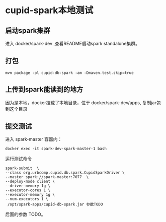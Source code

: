 # cupid-spark本地测试

## 启动spark集群

进入 docker/spark-dev ,查看README启动spark standalone集群。

## 打包

```shell
mvn package -pl cupid-db-spark -am -Dmaven.test.skip=true
```

## 上传到spark能读到的地方

因为是本地，docker挂载了本地目录，位于 docker/spark-dev/apps, 复制jar包到这个目录

## 提交测试

进入 spark-master 容器内：

```shell
docker exec -it spark-dev-spark-master-1 bash
```

运行测试命令

```shell
spark-submit  \
--class org.urbcomp.cupid.db.spark.CupidSparkDriver \
--master spark://spark-master:7077  \
--deploy-mode client \
--driver-memory 1g \
--executor-cores 1 \
--executor-memory 1g \
--num-executors 1 \
 /opt/spark-apps/cupid-db-spark.jar 参数TODO
```

后面的参数 TODO。



